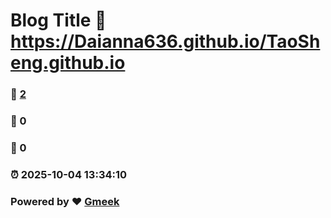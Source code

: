 # Blog Title :link: https://Daianna636.github.io/TaoSheng.github.io 
### :page_facing_up: [2](https://Daianna636.github.io/TaoSheng.github.io/tag.html) 
### :speech_balloon: 0 
### :hibiscus: 0 
### :alarm_clock: 2025-10-04 13:34:10 
### Powered by :heart: [Gmeek](https://github.com/Meekdai/Gmeek)
